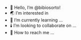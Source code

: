 - 💐 Hello, I’m @bibiosorto!
- 🌏 I’m interested in 
- 🧺 I’m currently learning ...
- 🕯️ I’m looking to collaborate on ...
- 🪽 How to reach me ...

<!---
bibiosorto/bibiosorto is a ✨ special ✨ repository because its `README.md` (this file) appears on your GitHub profile.
You can click the Preview link to take a look at your changes.
--->
